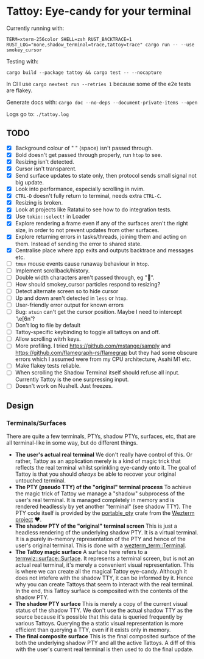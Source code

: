 # Tattoy: Eye-candy for your terminal

Currently running with:

```
TERM=xterm-256color SHELL=zsh RUST_BACKTRACE=1 RUST_LOG="none,shadow_terminal=trace,tattoy=trace" cargo run -- --use smokey_cursor
```

Testing with:

```
cargo build --package tattoy && cargo test -- --nocapture
```

In CI I use `cargo nextest run --retries 1` because some of the e2e tests are flakey.

Generate docs with:
`cargo doc --no-deps --document-private-items --open`

Logs go to: `./tattoy.log`

## TODO
* [x] Background colour of " " (space) isn't passed through.
* [x] Bold doesn't get passed through properly, run `htop` to see.
* [x] Resizing isn't detected.
* [x] Cursor isn't transparent.
* [x] Send surface updates to state only, then protocol sends small signal not big update.
* [x] Look into performance, especially scrolling in nvim.
* [x] `CTRL-D` doesn't fully return to terminal, needs extra `CTRL-C`.
* [x] Resizing is broken.
* [x] Look at projects like Ratatui to see how to do integration tests.
* [x] Use `tokio::select!` in Loader
* [x] Explore rendering a frame even if any of the surfaces aren't the right size, in order to not prevent updates from other surfaces.
* [x] Explore returning errors in tasks/threads, joining them and acting on them. Instead of sending the error to shared state.
* [x] Centralise place where app exits and outputs backtrace and messages etc.
* [ ] `tmux` mouse events cause runaway behaviour in `htop`.
* [ ] Implement scrollback/history.
* [ ] Double width characters aren't passed through, eg "🦀".
* [ ] How should smokey_cursor particles respond to resizing?
* [ ] Detect alternate screen so to hide cursor
* [ ] Up and down aren't detected in `less` or `htop`.
* [ ] User-friendly error output for known errors
* [ ] Bug: `atuin` can't get the cursor position. Maybe I need to intercept '\e[6n'?
* [ ] Don't log to file by default
* [ ] Tattoy-specific keybinding to toggle all tattoys on and off.
* [ ] Allow scrolling witrh keys.
* [ ] More profiling. I tried https://github.com/mstange/samply and https://github.com/flamegraph-rs/flamegrap but they had some obscure errors which I assumed were from my CPU architecture, Asahi M1 etc.
* [ ] Make flakey tests reliable.
* [ ] When scrolling the Shadow Terminal itself should refuse all input. Currently Tattoy is the one surpressing input.
* [ ] Doesn't work on Nushell. Just freezes.

## Design

### Terminals/Surfaces
There are quite a few terminals, PTYs, shadow PTYs, surfaces, etc, that are all terminal-like in some way, but do different things.

* __The user's actual real terminal__ We don't really have control of this. Or rather, Tattoy as an application merely is a kind of magic trick that reflects the real terminal whilst sprinkling eye-candy onto it. The goal of Tattoy is that you should _always_ be able to recover your original untouched terminal.
* __The PTY (pseudo TTY) of the "original" terminal process__ To achieve the magic trick of Tattoy we manage a "shadow" subprocess of the user's real terminal. It is managed completely in memory and is rendered headlessly by yet another "terminal" (see shadow TTY). The PTY code itself is provided by the [portable_pty](https://docs.rs/portable-pty/latest/portable_pty/) crate from the [Wezterm project](https://github.com/wez/wezterm) ❤️.
* __The shadow PTY of the "original" terminal screen__ This is just a headless rendering of the underlying shadow PTY. It is a virtual terminal. It is a purely in-memory representation of the PTY and hence of the user's original terminal. This is done with a [wezterm_term::Terminal](https://github.com/wez/wezterm/blob/main/term/README.md).
* __The Tattoy magic surface__ A surface here refers to a [termwiz::surface::Surface](https://github.com/wez/wezterm/tree/main/termwiz). It represents a terminal screen, but is not an actual real terminal, it's merely a convenient visual representation. This is where we can create all the magical Tattoy eye-candy. Although it does not intefere with the shadow TTY, it can be informed by it. Hence why you can create Tattoys that seem to interact with the real terminal. In the end, this Tattoy surface is composited with the contents of the shadow PTY.
* __The shadow PTY surface__ This is merely a copy of the current visual status of the shadow TTY. We don't use the actual shadow TTY as the source because it's possible that this data is queried frequently by various Tattoys. Querying the a static visual representation is more efficient than querying a TTY, even if it exists only in memory.
* __The final composite surface__ This is the final composited surface of the both the underlying shadow PTY and all the active Tattoys. A diff of this with the user's current real terminal is then used to do the final update.

